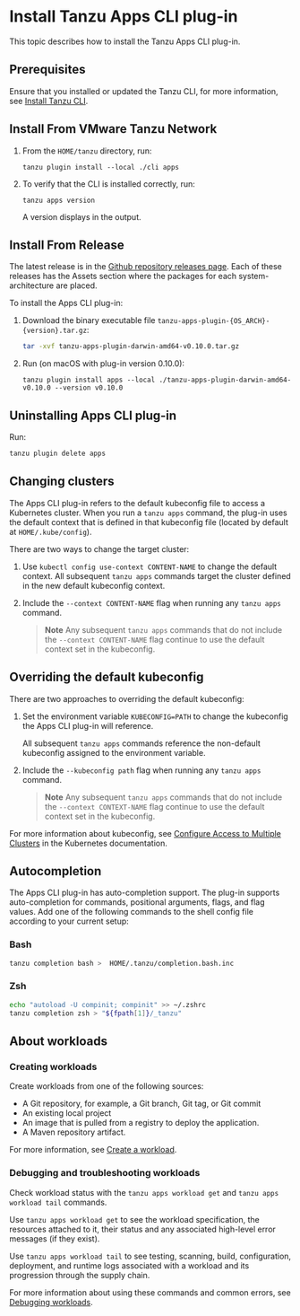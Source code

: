 # Install Tanzu Apps CLI plug-in

This topic describes how to install the Tanzu Apps CLI plug-in.

## <a id='prereqs'></a>Prerequisites

Ensure that you installed or updated the Tanzu CLI, for more information, see [Install Tanzu CLI](../../install-tanzu-cli.hbs.md#cli-and-plugin).

## <a id='from-tap-net'></a>Install From VMware Tanzu Network

1. From the `HOME/tanzu` directory, run:

    ```console
    tanzu plugin install --local ./cli apps
    ```

2. To verify that the CLI is installed correctly, run:

    ```console
    tanzu apps version
    ```

    A version displays in the output.


## <a id='from-release'></a>Install From Release

The latest release is in the [Github repository releases page](https://github.com/vmware-tanzu/apps-cli-plugin/releases/).
Each of these releases has the Assets section where the packages for each system-architecture are
placed.

To install the Apps CLI plug-in:

1. Download the binary executable file `tanzu-apps-plugin-{OS_ARCH}-{version}.tar.gz`:

    ```bash
    tar -xvf tanzu-apps-plugin-darwin-amd64-v0.10.0.tar.gz
    ```

2. Run (on macOS with plug-in version 0.10.0):

   ```console
   tanzu plugin install apps --local ./tanzu-apps-plugin-darwin-amd64-v0.10.0 --version v0.10.0
   ```

## <a id='uninstall'></a>Uninstalling Apps CLI plug-in

Run:

```bash
tanzu plugin delete apps
```

## <a id='changing-clusters'></a>Changing clusters

The Apps CLI plug-in refers to the default kubeconfig file to access a Kubernetes cluster.
When you run a `tanzu apps` command, the plug-in uses the default context that is defined in that
kubeconfig file (located by default at `HOME/.kube/config`).

There are two ways to change the target cluster:

1. Use `kubectl config use-context CONTENT-NAME` to change the default context. All subsequent
`tanzu apps` commands target the cluster defined in the new default kubeconfig context.

2. Include the `--context CONTENT-NAME` flag when running any `tanzu apps` command.

   >**Note** Any subsequent `tanzu apps` commands that do not include the `--context CONTENT-NAME`
     flag continue to use the default context set in the kubeconfig.

## <a id='override-kubeconfig'></a>Overriding the default kubeconfig

There are two approaches to overriding the default kubeconfig:

1. Set the environment variable `KUBECONFIG=PATH` to change the kubeconfig the Apps CLI plug-in will
   reference.

   All subsequent `tanzu apps` commands reference the non-default kubeconfig assigned to the environment
   variable.

2. Include the  `--kubeconfig path` flag when running any `tanzu apps` command.

   >**Note** Any subsequent `tanzu apps` commands that do not include the `--context CONTEXT-NAME` flag
   continue to use the default context set in the kubeconfig.

For more information about kubeconfig, see [Configure Access to Multiple Clusters](https://kubernetes.io/docs/tasks/access-application-cluster/configure-access-multiple-clusters/) in the Kubernetes documentation.

## <a id='autocompletion'></a>Autocompletion

The Apps CLI plug-in has auto-completion support. The plug-in supports auto-completion for commands,
positional arguments, flags, and flag values. Add one of the following commands to the shell config file
according to your current setup:

### <a id='bash'></a>Bash

```bash
tanzu completion bash >  HOME/.tanzu/completion.bash.inc
```

### <a id='zsh'></a>Zsh

```bash
echo "autoload -U compinit; compinit" >> ~/.zshrc
tanzu completion zsh > "${fpath[1]}/_tanzu"
```

## <a id='about-workloads'></a> About workloads

### <a id='creating-workloads'></a>Creating workloads

Create workloads from one of the following sources:

- A Git repository, for example, a Git branch, Git tag, or Git commit
- An existing local project
- An image that is pulled from a registry to deploy the application.
- A Maven repository artifact.

For more information, see [Create a workload](create-workload.hbs.md).

### <a id='debugging-workloads'></a>Debugging and troubleshooting workloads

Check workload status with the `tanzu apps workload get` and `tanzu apps workload tail` commands.

Use `tanzu apps workload get` to see the workload specification, the resources attached to it, their
status and any associated high-level error messages (if they exist).

Use `tanzu apps workload tail` to see testing, scanning, build, configuration, deployment, and
runtime logs associated with a workload and its progression through the supply chain.

For more information about using these commands and common errors, see [Debugging workloads](debug-workload.hbs.md).

